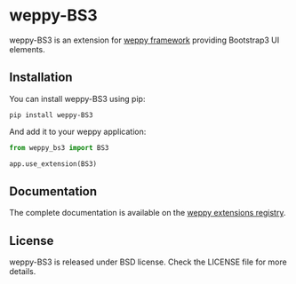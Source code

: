 # weppy-BS3

weppy-BS3 is an extension for [weppy framework](http://weppy.org) providing Bootstrap3 UI elements.

## Installation

You can install weppy-BS3 using pip:

    pip install weppy-BS3

And add it to your weppy application:

```python
from weppy_bs3 import BS3

app.use_extension(BS3)
```

## Documentation

The complete documentation is available on the [weppy extensions registry](http://weppy.org/extensions/bs3).

## License

weppy-BS3 is released under BSD license. Check the LICENSE file for more details.
